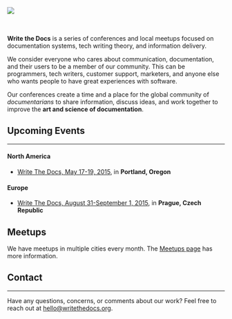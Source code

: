 <div class="row">
	<div class="col-md-6 col-sm-6 col-sm-offset-3 col-xs-8 col-xs-offset-2">
		<a href="index.html">
		  <img class="img-responsive" src="img/stickers/sticker-wtd-colors.png">
		</a>
	</div>
</div>

<br>
<br>

**Write the Docs** is a series of conferences and local meetups focused
on documentation systems, tech writing theory, and information delivery.

We consider everyone who cares about communication, documentation, and
their users to be a member of our community. This can be programmers,
tech writers, customer support, marketers, and anyone else who wants
people to have great experiences with software.

Our conferences create a time and a place for the global community of
*documentarians* to share information, discuss ideas, and work together
to improve the **art and science of documentation**.

Upcoming Events
---------------

* * * * *

#### North America

- [Write The Docs, May 17-19, 2015](conf/na/2015.md), in **Portland, Oregon**

#### Europe

- [Write The Docs, August 31-September 1, 2015](conf/eu/2015.md), in **Prague, Czech Republic**

Meetups
-------

We have meetups in multiple cities every month. The [Meetups page](meetups.md) has more information.

Contact
-------

* * * * *

Have any questions, concerns, or comments about our work? Feel free to
reach out at [hello@writethedocs.org](mailto:hello@writethedocs.org).
